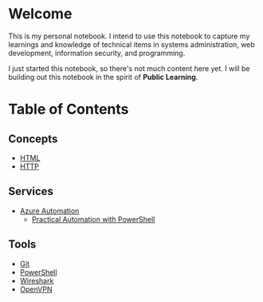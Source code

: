 # Welcome
This is my personal notebook. I intend to use this notebook to capture my learnings and knowledge of technical items in systems administration, web development, information security, and programming.  

I just started this notebook, so there's not much content here yet. I will be building out this notebook in the spirit of <strong>Public Learning</strong>.

# Table of Contents
## Concepts
- [HTML](/topics/concepts/html-css/index.md)
- [HTTP](/topics/concepts/http/http-basics/index.md)
## Services
- [Azure Automation](/topics/services/azure_automation/index.md)
  - [Practical Automation with PowerShell](/topics/services/azure_automation/practical-automation-with-powershell/index.md)
## Tools
- [Git](/topics/tools/git/index.md)
- [PowerShell](/topics/tools/powershell/index.md)
- [Wireshark](/topics/tools/wireshark/index.md)
- [OpenVPN](/topics/tools/openvpn/index.md)
